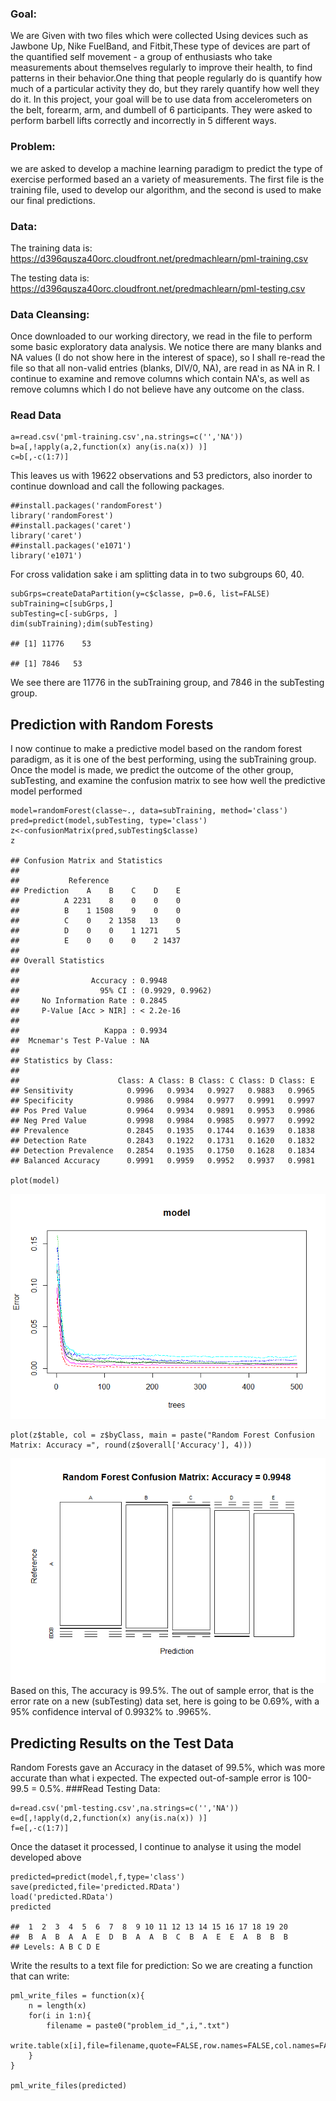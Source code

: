 ### Goal:

We are Given with two files which were collected Using devices such as
Jawbone Up, Nike FuelBand, and Fitbit,These type of devices are part of
the quantified self movement - a group of enthusiasts who take
measurements about themselves regularly to improve their health, to find
patterns in their behavior.One thing that people regularly do is
quantify how much of a particular activity they do, but they rarely
quantify how well they do it. In this project, your goal will be to use
data from accelerometers on the belt, forearm, arm, and dumbell of 6
participants. They were asked to perform barbell lifts correctly and
incorrectly in 5 different ways.

### Problem:

we are asked to develop a machine learning paradigm to predict the type
of exercise performed based an a variety of measurements. The first file
is the training file, used to develop our algorithm, and the second is
used to make our final predictions.

### Data:

The training data is:
<https://d396qusza40orc.cloudfront.net/predmachlearn/pml-training.csv>

The testing data is:
<https://d396qusza40orc.cloudfront.net/predmachlearn/pml-testing.csv>

### Data Cleansing:

Once downloaded to our working directory, we read in the file to perform
some basic exploratory data analysis. We notice there are many blanks
and NA values (I do not show here in the interest of space), so I shall
re-read the file so that all non-valid entries (blanks, DIV/0, NA), are
read in as NA in R. I continue to examine and remove columns which
contain NA's, as well as remove columns which I do not believe have any
outcome on the class.

### Read Data

    a=read.csv('pml-training.csv',na.strings=c('','NA'))
    b=a[,!apply(a,2,function(x) any(is.na(x)) )]
    c=b[,-c(1:7)]

This leaves us with 19622 observations and 53 predictors, also inorder
to continue download and call the following packages.

    ##install.packages('randomForest')
    library('randomForest')
    ##install.packages('caret')
    library('caret')
    ##install.packages('e1071')
    library('e1071')

For cross validation sake i am splitting data in to two subgroups 60,
40.

    subGrps=createDataPartition(y=c$classe, p=0.6, list=FALSE)
    subTraining=c[subGrps,]
    subTesting=c[-subGrps, ]
    dim(subTraining);dim(subTesting)

    ## [1] 11776    53

    ## [1] 7846   53

We see there are 11776 in the subTraining group, and 7846 in the
subTesting group.

Prediction with Random Forests
------------------------------

I now continue to make a predictive model based on the random forest
paradigm, as it is one of the best performing, using the subTraining
group. Once the model is made, we predict the outcome of the other
group, subTesting, and examine the confusion matrix to see how well the
predictive model performed

    model=randomForest(classe~., data=subTraining, method='class')
    pred=predict(model,subTesting, type='class')
    z<-confusionMatrix(pred,subTesting$classe)
    z

    ## Confusion Matrix and Statistics
    ## 
    ##           Reference
    ## Prediction    A    B    C    D    E
    ##          A 2231    8    0    0    0
    ##          B    1 1508    9    0    0
    ##          C    0    2 1358   13    0
    ##          D    0    0    1 1271    5
    ##          E    0    0    0    2 1437
    ## 
    ## Overall Statistics
    ##                                           
    ##                Accuracy : 0.9948          
    ##                  95% CI : (0.9929, 0.9962)
    ##     No Information Rate : 0.2845          
    ##     P-Value [Acc > NIR] : < 2.2e-16       
    ##                                           
    ##                   Kappa : 0.9934          
    ##  Mcnemar's Test P-Value : NA              
    ## 
    ## Statistics by Class:
    ## 
    ##                      Class: A Class: B Class: C Class: D Class: E
    ## Sensitivity            0.9996   0.9934   0.9927   0.9883   0.9965
    ## Specificity            0.9986   0.9984   0.9977   0.9991   0.9997
    ## Pos Pred Value         0.9964   0.9934   0.9891   0.9953   0.9986
    ## Neg Pred Value         0.9998   0.9984   0.9985   0.9977   0.9992
    ## Prevalence             0.2845   0.1935   0.1744   0.1639   0.1838
    ## Detection Rate         0.2843   0.1922   0.1731   0.1620   0.1832
    ## Detection Prevalence   0.2854   0.1935   0.1750   0.1628   0.1834
    ## Balanced Accuracy      0.9991   0.9959   0.9952   0.9937   0.9981

    plot(model)

![](unnamed-chunk-5-1.png)

    plot(z$table, col = z$byClass, main = paste("Random Forest Confusion Matrix: Accuracy =", round(z$overall['Accuracy'], 4)))

![](unnamed-chunk-6-1.png) Based on
this, The accuracy is 99.5%. The out of sample error, that is the error
rate on a new (subTesting) data set, here is going to be 0.69%, with a
95% confidence interval of 0.9932% to .9965%.

Predicting Results on the Test Data
-----------------------------------

Random Forests gave an Accuracy in the dataset of 99.5%, which was more
accurate than what i expected. The expected out-of-sample error is
100-99.5 = 0.5%. \#\#\#Read Testing Data:

    d=read.csv('pml-testing.csv',na.strings=c('','NA'))
    e=d[,!apply(d,2,function(x) any(is.na(x)) )]
    f=e[,-c(1:7)]

Once the dataset it processed, I continue to analyse it using the model
developed above

    predicted=predict(model,f,type='class')
    save(predicted,file='predicted.RData')
    load('predicted.RData')
    predicted

    ##  1  2  3  4  5  6  7  8  9 10 11 12 13 14 15 16 17 18 19 20 
    ##  B  A  B  A  A  E  D  B  A  A  B  C  B  A  E  E  A  B  B  B 
    ## Levels: A B C D E

Write the results to a text file for prediction: So we are creating a
function that can write:

    pml_write_files = function(x){
        n = length(x)
        for(i in 1:n){
            filename = paste0("problem_id_",i,".txt")
            write.table(x[i],file=filename,quote=FALSE,row.names=FALSE,col.names=FALSE)
        }
    }

    pml_write_files(predicted)

